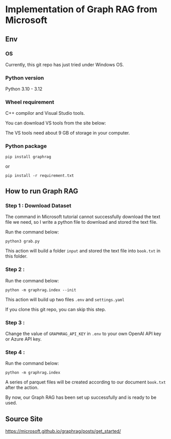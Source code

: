 # Implementation of Graph RAG from Microsoft

## Env

### OS

Currently, this git repo has just tried under Windows OS.

### Python version

Python 3.10 - 3.12

### Wheel requirement

C++ compilor and Visual Studio tools.

You can download VS tools from the site below:

The VS tools need about 9 GB of storage in your computer.

### Python package

```pip install graphrag```

or

```pip install -r requirement.txt```

## How to run Graph RAG

### Step 1 : Download Dataset

The command in Microsoft tutorial cannot successfully download the text file we need, so I write a python file to download and stored the text file.

Run the command below:

```python3 grab.py```

This action will build a folder ```input``` and stored the text file into ```book.txt``` in this folder.


### Step 2 : 

Run the command below:

```python -m graphrag.index --init```

This action will build up two files ```.env``` and ```settings.yaml```

If you clone this git repo, you can skip this step.

### Step 3 :

Change the value of ```GRAPHRAG_API_KEY``` in ```.env``` to your own OpenAI API key or Azure API key.

### Step 4 :

Run the command below:

```python -m graphrag.index```

A series of parquet files will be created according to our document ```book.txt``` after the action.

By now, our Graph RAG has been set up successfully and is ready to be used.

## Source Site

https://microsoft.github.io/graphrag/posts/get_started/
